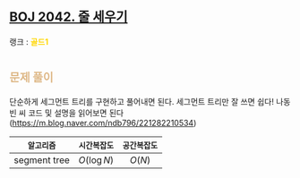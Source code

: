 # <span style="font-size:17pt; font-weight:bold">[BOJ 2042. 줄 세우기](https://www.acmicpc.net/problem/2042)</span>
랭크 : <span style="color:gold">__골드1__</span>
<br>

# <span style="font-size:15pt;color:BurlyWood">문제 풀이</span>

단순하게 세그먼트 트리를 구현하고 풀어내면 된다. 세그먼트 트리만 잘 쓰면 쉽다!
나동빈 씨 코드 및 설명을 읽어보면 된다(https://m.blog.naver.com/ndb796/221282210534)
<br>

|`알고리즘`|`시간복잡도`|`공간복잡도`|
|:---:|:---:|:---:|
| segment tree | $O(\log N)$| $O(N)$ |

<br><br>
